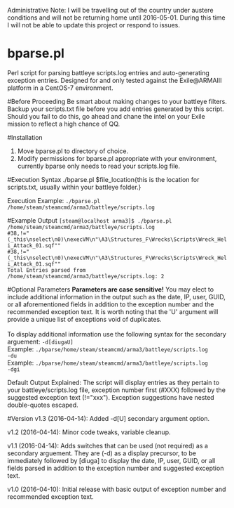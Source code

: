 Administrative Note: I will be travelling out of the country under austere conditions and will not be returning home until 2016-05-01. During this time I will not be able to update this project or respond to issues.

# bparse.pl
Perl script for parsing battleye scripts.log entries and auto-generating exception entries. Designed for and only tested against the  Exile@ARMAIII platform in a CentOS-7 environment.

#Before Proceeding
Be smart about making changes to your battleye filters. Backup your scripts.txt file before you add entries generated by this script. Should you fail to do this, go ahead and chane the intel on your Exile mission to reflect a high chance of QQ.

#Installation
1. Move bparse.pl to directory of choice.
2. Modify permissions for bparse.pl appropriate with your environment, currently bparse only needs to read your scripts.log file.

#Execution Syntax
./bparse.pl $file_location{this is the location for scripts.txt, usually within your battleye folder.} 

Execution Example:
<code>./bparse.pl /home/steam/steamcmd/arma3/battleye/scripts.log</code><br>

#Example Output
<code>[steam@localhost arma3]$ ./bparse.pl /home/steam/steamcmd/arma3/battleye/scripts.log</code><br>
<code>#38,!="(_this\nselect\n0)\nexecVM\n\"\A3\Structures_F\Wrecks\Scripts\Wreck_Heli_Attack_01.sqf\""</code><br>
<code>#38,!="(_this\nselect\n0)\nexecVM\n\"\A3\Structures_F\Wrecks\Scripts\Wreck_Heli_Attack_01.sqf\""</code><br>
<code>Total Entries parsed from /home/steam/steamcmd/arma3/battleye/scripts.log: 2</code><br>

#Optional Parameters
<b>Parameters are case sensitive!</b>
You may elect to include additional information in the output such as the date, IP, user, GUID, or all aforementioned fields in addition to the exception number and the recommended exception text. It is worth noting that the 'U' argument will provide a unique list of exceptions void of duplicates.<br><br>To display additional information use the following syntax for the secondary arguement: <code>-d[diugaU]</code><br>Example: <code>./bparse/home/steam/steamcmd/arma3/battleye/scripts.log -du</code><br>Example: <code>./bparse/home/steam/steamcmd/arma3/battleye/scripts.log -dgi</code><br>

Default Output Explained:
The script will display entries as they pertain to your battleye/scripts.log file, exception number first (#XXX) followed by the suggested exception text (!="xxx"). Exception suggestions have nested double-quotes escaped.

#Version
v1.3 (2016-04-14): Added -d[U] secondary argument option.

v1.2 (2016-04-14): Minor code tweaks, variable cleanup.

v1.1 (2016-04-14): Adds switches that can be used (not required) as a secondary arguement. They are (-d) as a display precursor, to be immediately followed by [diuga] to display the date, IP, user, GUID, or all fields parsed in addition to the exception number and suggested exception text.

v1.0 (2016-04-10): Initial release with basic output of exception number and recommended exception text.
